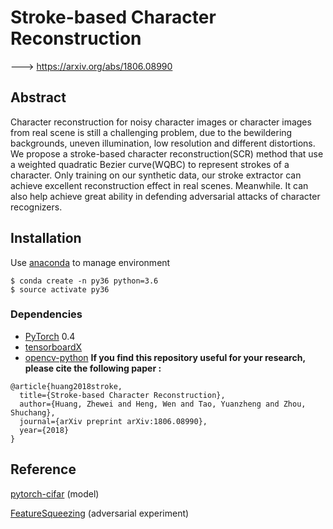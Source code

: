 # Stroke-based Character Reconstruction

---> https://arxiv.org/abs/1806.08990 

## Abstract

Character reconstruction for noisy character images or character images from real scene is still a challenging problem, due to the bewildering backgrounds, uneven illumination, low resolution and different distortions. We propose a stroke-based character reconstruction(SCR) method that use a weighted quadratic Bezier curve(WQBC) to represent strokes of a character. Only training on our synthetic data, our stroke extractor can achieve excellent reconstruction effect in real scenes. Meanwhile. It can also help achieve great ability in defending adversarial attacks of character recognizers.  

## Installation
Use [anaconda](https://conda.io/miniconda.html) to manage environment

```
$ conda create -n py36 python=3.6
$ source activate py36
```

### Dependencies
* [PyTorch](http://pytorch.org/) 0.4 
* [tensorboardX](https://github.com/lanpa/tensorboard-pytorch/tree/master/tensorboardX)
* [opencv-python](https://pypi.org/project/opencv-python/)
**If you find this repository useful for your research, please cite the following paper :**

```
@article{huang2018stroke,
  title={Stroke-based Character Reconstruction},
  author={Huang, Zhewei and Heng, Wen and Tao, Yuanzheng and Zhou, Shuchang},
  journal={arXiv preprint arXiv:1806.08990},
  year={2018}
}
```
## Reference

[pytorch-cifar](https://github.com/kuangliu/pytorch-cifar) (model)

[FeatureSqueezing](https://github.com/uvasrg/FeatureSqueezing) (adversarial experiment)